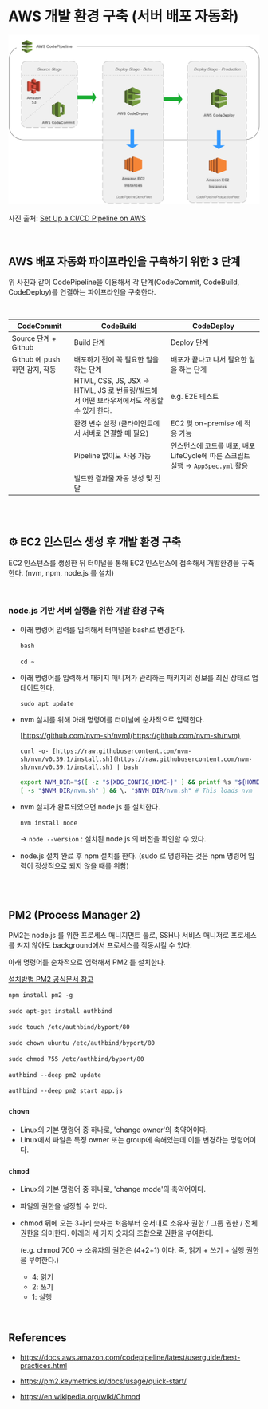 # AWS 개발 환경 구축 (서버 배포 자동화)

<img src="./setup-cicd-pipeline.png" width="700">

사진 출처: [Set Up a CI/CD Pipeline on AWS](https://aws.amazon.com/getting-started/hands-on/set-up-ci-cd-pipeline/)

<br/>

## AWS 배포 자동화 파이프라인을 구축하기 위한 3 단계

위 사진과 같이 CodePipeline을 이용해서 각 단계(CodeCommit, CodeBuild, CodeDeploy)를 연결하는 파이프라인을 구축한다.

<br/>

| CodeCommit                     | CodeBuild                                                                                 | CodeDeploy                                                                       |
| ------------------------------ | ----------------------------------------------------------------------------------------- | -------------------------------------------------------------------------------- |
| Source 단계 + Github           | Build 단계                                                                                | Deploy 단계                                                                      |
| Github 에 push 하면 감지, 작동 | 배포하기 전에 꼭 필요한 일을 하는 단계                                                    | 배포가 끝나고 나서 필요한 일을 하는 단계                                         |
|                                | HTML, CSS, JS, JSX → HTML, JS 로 번들링/빌드해서 어떤 브라우저에서도 작동할 수 있게 한다. | e.g. E2E 테스트                                                                  |
|                                | 환경 변수 설정 (클라이언트에서 서버로 연결할 때 필요)                                     | EC2 및 on-premise 에 적용 가능                                                   |
|                                | Pipeline 없이도 사용 가능                                                                 | 인스턴스에 코드를 배포, 배포 LifeCycle에 따른 스크립트 실행 → `AppSpec.yml` 활용 |
|                                | 빌드한 결과물 자동 생성 및 전달                                                           |                                                                                  |

<br/>
<br/>

## ⚙️ EC2 인스턴스 생성 후 개발 환경 구축

EC2 인스턴스를 생성한 뒤 터미널을 통해 EC2 인스턴스에 접속해서 개발환경을 구축한다. (nvm, npm, node.js 를 설치)

<br/>

### node.js 기반 서버 실행을 위한 개발 환경 구축

- 아래 명령어 입력를 입력해서 터미널을 bash로 변경한다.

  ```shell
  bash

  cd ~
  ```

- 아래 명령어를 입력해서 패키지 매니저가 관리하는 패키지의 정보를 최신 상태로 업데이트한다.

  ```shell
  sudo apt update
  ```

- nvm 설치를 위해 아래 명령어를 터미널에 순차적으로 입력한다.

  [https://github.com/nvm-sh/nvm](https://github.com/nvm-sh/nvm)

  ```shell
  curl -o- [https://raw.githubusercontent.com/nvm-sh/nvm/v0.39.1/install.sh](https://raw.githubusercontent.com/nvm-sh/nvm/v0.39.1/install.sh) | bash
  ```

  ```bash
  export NVM_DIR="$([ -z "${XDG_CONFIG_HOME-}" ] && printf %s "${HOME}/.nvm" || printf %s "${XDG_CONFIG_HOME}/nvm")"
  [ -s "$NVM_DIR/nvm.sh" ] && \. "$NVM_DIR/nvm.sh" # This loads nvm
  ```

- nvm 설치가 완료되었으면 node.js 를 설치한다.

  ```shell
  nvm install node
  ```

  → `node --version` : 설치된 node.js 의 버전을 확인할 수 있다.

- node.js 설치 완료 후 npm 설치를 한다. (sudo 로 명령하는 것은 npm 명령어 입력이 정상적으로 되지 않을 때를 위함)

<br/>
<br/>

## PM2 (Process Manager 2)

PM2는 node.js 를 위한 프로세스 매니지먼트 툴로, SSH나 서비스 매니저로 프로세스를 켜지 않아도 background에서 프로세스를 작동시킬 수 있다.

아래 명령어를 순차적으로 입력해서 PM2 를 설치한다.

[설치방법 PM2 공식문서 참고](https://pm2.keymetrics.io/docs/usage/quick-start/)

```shell
npm install pm2 -g

sudo apt-get install authbind

sudo touch /etc/authbind/byport/80

sudo chown ubuntu /etc/authbind/byport/80

sudo chmod 755 /etc/authbind/byport/80

authbind --deep pm2 update

authbind --deep pm2 start app.js
```

### `chown`

- Linux의 기본 명령어 중 하나로, 'change owner'의 축약어이다.
- Linux에서 파일은 특정 owner 또는 group에 속해있는데 이를 변경하는 명령어이다.

### `chmod`

- Linux의 기본 명령어 중 하나로, 'change mode'의 축약어이다.
- 파일의 권한을 설정할 수 있다.
- chmod 뒤에 오는 3자리 숫자는 처음부터 순서대로 소유자 권한 / 그룹 권한 / 전체 권한을 의미한다. 아래의 세 가지 숫자의 조합으로 권한을 부여한다.

  (e.g. chmod 700 -> 소유자의 권한은 (4+2+1) 이다. 즉, 읽기 + 쓰기 + 실행 권한을 부여한다.)

  - 4: 읽기
  - 2: 쓰기
  - 1: 실행

<br/>

## References

- https://docs.aws.amazon.com/codepipeline/latest/userguide/best-practices.html

- https://pm2.keymetrics.io/docs/usage/quick-start/

- https://en.wikipedia.org/wiki/Chmod
